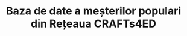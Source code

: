 ---
layout: googledoccraftersdb
title: Baza de date a meșterilor populari din Rețeaua CRAFTs4ED
permalink: /craftersdb
---